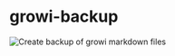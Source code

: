 # growi-backup
![Create backup of growi markdown files](https://github.com/ymmmtym/growi-backup/workflows/Create%20backup%20of%20growi%20markdown%20files/badge.svg)
